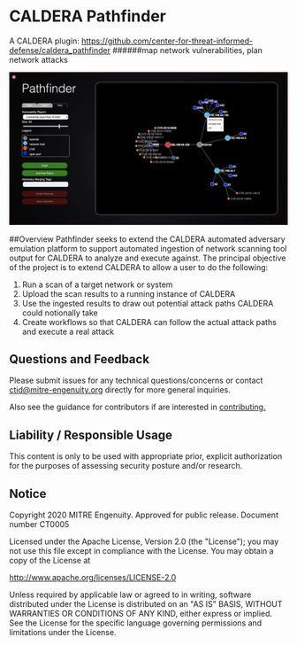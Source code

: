 # CALDERA Pathfinder
A CALDERA plugin: https://github.com/center-for-threat-informed-defense/caldera_pathfinder
######map network vulnerabilities, plan network attacks

![plugin home](docs/pathfinder.jpg)

##Overview
Pathfinder seeks to extend the CALDERA automated adversary emulation platform to support automated ingestion of network scanning tool output for CALDERA to analyze and execute against. The principal objective of the project is to extend CALDERA to allow a user to do the following:
1. Run a scan of a target network or system
2. Upload the scan results to a running instance of CALDERA
3. Use the ingested results to draw out potential attack paths CALDERA could notionally take
4. Create workflows so that CALDERA can follow the actual attack paths and execute a real attack


## Questions and Feedback

Please submit issues for any technical questions/concerns or contact ctid@mitre-engenuity.org directly for more general inquiries.

Also see the guidance for contributors if are interested in [contributing.](https://github.com/center-for-threat-informed-defense/caldera_pathfinder/blob/master/CONTRIBUTING.md)


## Liability / Responsible Usage

This content is only to be used with appropriate prior, explicit authorization for the purposes of assessing security posture and/or research.

## Notice

Copyright 2020 MITRE Engenuity. Approved for public release. Document number CT0005

Licensed under the Apache License, Version 2.0 (the "License"); you may not use this file except in compliance with the License. You may obtain a copy of the License at

http://www.apache.org/licenses/LICENSE-2.0

Unless required by applicable law or agreed to in writing, software distributed under the License is distributed on an "AS IS" BASIS, WITHOUT WARRANTIES OR CONDITIONS OF ANY KIND, either express or implied. See the License for the specific language governing permissions and limitations under the License.
